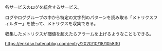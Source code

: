 各サービスのログを統合するサービス。

ログやロググループの中から特定の文字列のパターンを読み取る「メトリクスフィルター」を使って、メトリクスを収集できる。

収集したメトリクスが閾値を超えたらアラームを上げるようなこともできる。

https://enkdsn.hatenablog.com/entry/2020/10/18/105830
